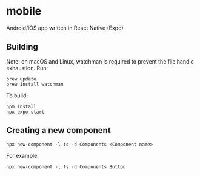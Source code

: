 # mobile

Android/iOS app written in React Native (Expo)

## Building

Note: on macOS and Linux, watchman is required to prevent the file handle exhaustion. Run:

```
brew update
brew install watchman
```

To build:

```
npm install
npx expo start
```


## Creating a new component

```
npx new-component -l ts -d Components <Component name>
```

For example:

```
npx new-component -l ts -d Components Button
```